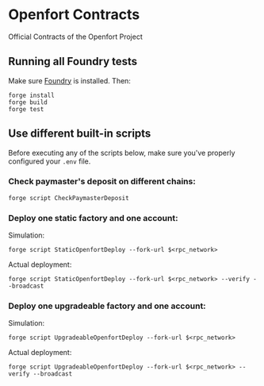 # Openfort Contracts
Official Contracts of the Openfort Project

## Running all Foundry tests

Make sure [Foundry](https://github.com/foundry-rs/foundry) is installed. Then:

```
forge install
forge build
forge test
```


## Use different built-in scripts

Before executing any of the scripts below, make sure you've properly configured your `.env` file.


### Check paymaster's deposit on different chains:

```
forge script CheckPaymasterDeposit
```

### Deploy one static factory and one account:

Simulation:

```
forge script StaticOpenfortDeploy --fork-url $<rpc_network>
```

Actual deployment:

```
forge script StaticOpenfortDeploy --fork-url $<rpc_network> --verify --broadcast
```

### Deploy one upgradeable factory and one account:

Simulation:

```
forge script UpgradeableOpenfortDeploy --fork-url $<rpc_network>
```

Actual deployment:
```
forge script UpgradeableOpenfortDeploy --fork-url $<rpc_network> --verify --broadcast
```
